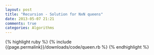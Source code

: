 ```yaml
---
layout: post
title: "Recursion - Solution for NxN queens"
date: 2013-05-07 21:21
comments: true
categories: Algorithms
---
```

{% highlight ruby %}
       {% include {{page.permalink}}/downloads/code/queen.rb %}
    {% endhighlight %}